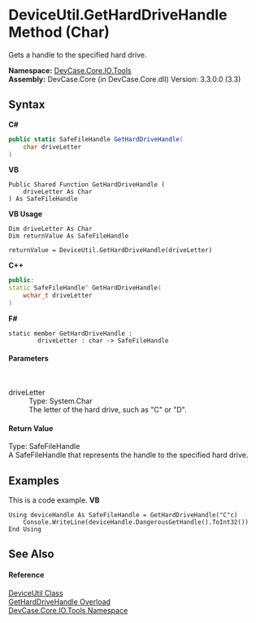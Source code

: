 # DeviceUtil.GetHardDriveHandle Method (Char)
 

Gets a handle to the specified hard drive.

**Namespace:**&nbsp;<a href="N_DevCase_Core_IO_Tools">DevCase.Core.IO.Tools</a><br />**Assembly:**&nbsp;DevCase.Core (in DevCase.Core.dll) Version: 3.3.0.0 (3.3)

## Syntax

**C#**<br />
``` C#
public static SafeFileHandle GetHardDriveHandle(
	char driveLetter
)
```

**VB**<br />
``` VB
Public Shared Function GetHardDriveHandle ( 
	driveLetter As Char
) As SafeFileHandle
```

**VB Usage**<br />
``` VB Usage
Dim driveLetter As Char
Dim returnValue As SafeFileHandle

returnValue = DeviceUtil.GetHardDriveHandle(driveLetter)
```

**C++**<br />
``` C++
public:
static SafeFileHandle^ GetHardDriveHandle(
	wchar_t driveLetter
)
```

**F#**<br />
``` F#
static member GetHardDriveHandle : 
        driveLetter : char -> SafeFileHandle 

```


#### Parameters
&nbsp;<dl><dt>driveLetter</dt><dd>Type: System.Char<br />The letter of the hard drive, such as "C" or "D".</dd></dl>

#### Return Value
Type: SafeFileHandle<br />A SafeFileHandle that represents the handle to the specified hard drive.

## Examples
This is a code example. 
**VB**<br />
``` VB
Using deviceHandle As SafeFileHandle = GetHardDriveHandle("C"c)
    Console.WriteLine(deviceHandle.DangerousGetHandle().ToInt32())
End Using
```


## See Also


#### Reference
<a href="T_DevCase_Core_IO_Tools_DeviceUtil">DeviceUtil Class</a><br /><a href="Overload_DevCase_Core_IO_Tools_DeviceUtil_GetHardDriveHandle">GetHardDriveHandle Overload</a><br /><a href="N_DevCase_Core_IO_Tools">DevCase.Core.IO.Tools Namespace</a><br />